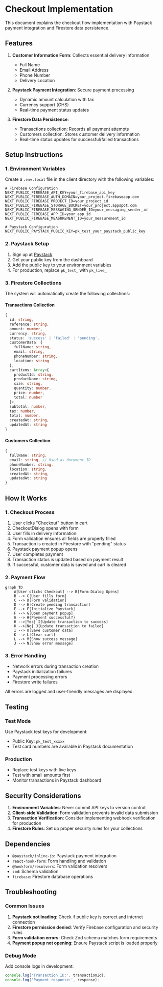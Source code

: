 # Checkout Implementation

This document explains the checkout flow implementation with Paystack payment integration and Firestore data persistence.

## Features

1. **Customer Information Form**: Collects essential delivery information
   - Full Name
   - Email Address
   - Phone Number
   - Delivery Location

2. **Paystack Payment Integration**: Secure payment processing
   - Dynamic amount calculation with tax
   - Currency support (GHS)
   - Real-time payment status updates

3. **Firestore Data Persistence**:
   - Transactions collection: Records all payment attempts
   - Customers collection: Stores customer delivery information
   - Real-time status updates for successful/failed transactions

## Setup Instructions

### 1. Environment Variables

Create a `.env.local` file in the client directory with the following variables:

```env
# Firebase Configuration
NEXT_PUBLIC_FIREBASE_API_KEY=your_firebase_api_key
NEXT_PUBLIC_FIREBASE_AUTH_DOMAIN=your_project.firebaseapp.com
NEXT_PUBLIC_FIREBASE_PROJECT_ID=your_project_id
NEXT_PUBLIC_FIREBASE_STORAGE_BUCKET=your_project.appspot.com
NEXT_PUBLIC_FIREBASE_MESSAGING_SENDER_ID=your_messaging_sender_id
NEXT_PUBLIC_FIREBASE_APP_ID=your_app_id
NEXT_PUBLIC_FIREBASE_MEASUREMENT_ID=your_measurement_id

# Paystack Configuration
NEXT_PUBLIC_PAYSTACK_PUBLIC_KEY=pk_test_your_paystack_public_key
```

### 2. Paystack Setup

1. Sign up at [Paystack](https://paystack.com/)
2. Get your public key from the dashboard
3. Add the public key to your environment variables
4. For production, replace `pk_test_` with `pk_live_`

### 3. Firestore Collections

The system will automatically create the following collections:

#### Transactions Collection
```typescript
{
  id: string,
  reference: string,
  amount: number,
  currency: string,
  status: 'success' | 'failed' | 'pending',
  customerData: {
    fullName: string,
    email: string,
    phoneNumber: string,
    location: string
  },
  cartItems: Array<{
    productId: string,
    productName: string,
    size: string,
    quantity: number,
    price: number,
    total: number
  }>,
  subtotal: number,
  tax: number,
  total: number,
  createdAt: string,
  updatedAt: string
}
```

#### Customers Collection
```typescript
{
  fullName: string,
  email: string, // Used as document ID
  phoneNumber: string,
  location: string,
  createdAt: string,
  updatedAt: string
}
```

## How It Works

### 1. Checkout Process

1. User clicks "Checkout" button in cart
2. CheckoutDialog opens with form
3. User fills in delivery information
4. Form validation ensures all fields are properly filled
5. Transaction is created in Firestore with "pending" status
6. Paystack payment popup opens
7. User completes payment
8. Transaction status is updated based on payment result
9. If successful, customer data is saved and cart is cleared

### 2. Payment Flow

```mermaid
graph TD
    A[User clicks Checkout] --> B[Form Dialog Opens]
    B --> C[User fills form]
    C --> D[Form validation]
    D --> E[Create pending transaction]
    E --> F[Initialize Paystack]
    F --> G[Open payment popup]
    G --> H{Payment successful?}
    H -->|Yes| I[Update transaction to success]
    H -->|No| J[Update transaction to failed]
    I --> K[Save customer data]
    K --> L[Clear cart]
    L --> M[Show success message]
    J --> N[Show error message]
```

### 3. Error Handling

- Network errors during transaction creation
- Paystack initialization failures
- Payment processing errors
- Firestore write failures

All errors are logged and user-friendly messages are displayed.

## Testing

### Test Mode
Use Paystack test keys for development:
- Public Key: `pk_test_xxxxx`
- Test card numbers are available in Paystack documentation

### Production
- Replace test keys with live keys
- Test with small amounts first
- Monitor transactions in Paystack dashboard

## Security Considerations

1. **Environment Variables**: Never commit API keys to version control
2. **Client-side Validation**: Form validation prevents invalid data submission
3. **Transaction Verification**: Consider implementing webhook verification for production
4. **Firestore Rules**: Set up proper security rules for your collections

## Dependencies

- `@paystack/inline-js`: Paystack payment integration
- `react-hook-form`: Form handling and validation
- `@hookform/resolvers`: Form validation resolvers
- `zod`: Schema validation
- `firebase`: Firestore database operations

## Troubleshooting

### Common Issues

1. **Paystack not loading**: Check if public key is correct and internet connection
2. **Firestore permission denied**: Verify Firebase configuration and security rules
3. **Form validation errors**: Check Zod schema matches form requirements
4. **Payment popup not opening**: Ensure Paystack script is loaded properly

### Debug Mode

Add console logs in development:
```typescript
console.log('Transaction ID:', transactionId);
console.log('Payment response:', response);
``` 